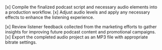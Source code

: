 [x] Compile the finalized podcast script and necessary audio elements into a production workflow.
[x] Adjust audio levels and apply any necessary effects to enhance the listening experience.


[x] Review listener feedback collected from the marketing efforts to gather insights for improving future podcast content and promotional campaigns.
[x] Export the completed audio project as an MP3 file with appropriate bitrate settings.